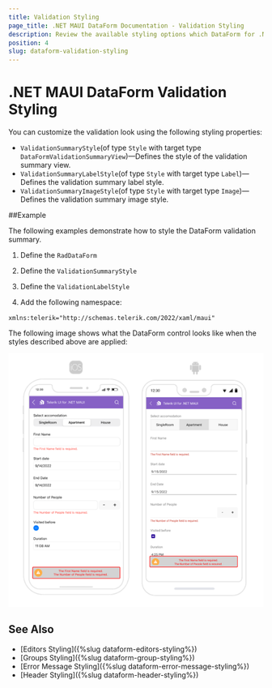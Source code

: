 ```yaml
---
title: Validation Styling
page_title: .NET MAUI DataForm Documentation - Validation Styling
description: Review the available styling options which DataForm for .NET MAUI control provides when validating its data.
position: 4
slug: dataform-validation-styling
---
```


# .NET MAUI DataForm Validation Styling

You can customize the validation look using the following styling properties:

* `ValidationSummaryStyle`(of type `Style` with target type `DataFormValidationSummaryView`)&mdash;Defines the style of the validation summary view.
* `ValidationSummaryLabelStyle`(of type `Style` with target type `Label`)&mdash;Defines the validation summary label style.
* `ValidationSummaryImageStyle`(of type `Style` with target type `Image`)&mdash;Defines the validation summary image style.

##Example

The following examples demonstrate how to style the DataForm validation summary.

1. Define the `RadDataForm`

<snippet id='dataform-validation-style' />

2. Define the `ValidationSummaryStyle`

<snippet id='dataform-validation-summary-style' />

3. Define the `ValidationLabelStyle`

<snippet id='dataform-validation-label-style' />

4. Add the following namespace:

 ```XAML
xmlns:telerik="http://schemas.telerik.com/2022/xaml/maui"
 ```

The following image shows what the DataForm control looks like when the styles described above are applied:

![.NET MAUI DataForm Validation Styling](../images/dataform-validation-styling.png)

## See Also

- [Editors Styling]({%slug dataform-editors-styling%})
- [Groups Styling]({%slug dataform-group-styling%})
- [Error Message Styling]({%slug dataform-error-message-styling%})
- [Header Styling]({%slug dataform-header-styling%})